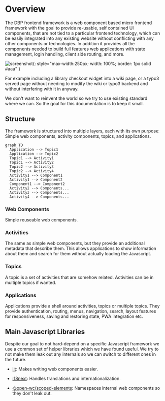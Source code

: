 # Overview

The DBP frontend framework is a web component based micro frontend framework
with the goal to provide re-usable, self contained UI components, that are not
tied to a particular frontend technology, which can be easily integrated into
any existing website without conflicting with any other components or
technologies. In addition it provides all the components needed to build full
features web applications with state management, login handling, client side
routing, and more.

![screenshot](./index.png){: style="max-width:250px; width: 100%; border: 1px solid #aaa" }

For example including a library checkout widget into a wiki page, or a typo3
served page without needing to modify the wiki or typo3 backend and without
interfering with it in anyway.

We don't want to reinvent the world so we try to use existing standard where we
can. So the goal for this documentation is to keep it small.

## Structure

The framework is structured into multiple layers, each with its own purpose: Simple web components, activity components, topics, and applications.

```mermaid
graph TD
  Application --> Topic1
  Application --> Topic2
  Topic1 --> Activity1
  Topic1 --> Activity2
  Topic2 --> Activity3
  Topic2 --> Activity4
  Activity1 --> Component1
  Activity1 --> Component2
  Component1 --> Component2
  Activity2 --> Components...
  Activity3 --> Components...
  Activity4 --> Components...
```

### Web Components

Simple reuseable web components.

### Activities

The same as simple web components, but they provide an additional metadata that
describe them. This allows applications to show information about them and
search for them without actually loading the Javascript.

### Topics

A topic is a set of activities that are somehow related. Activities can be in
multiple topics if wanted.

### Applications

Applications provide a shell around activities, topics or multiple topics. They
provide authentication, routing, menus, navigation, search, layout features for
responsiveness, saving and restoring state, PWA integration etc.

## Main Javascript Libraries

Despite our goal to not hard-depend on a specific Javascript framework we use a
common set of helper libraries which we have found useful. We try to not make
them leak out any internals so we can switch to different ones in the future.

* [lit](https://lit.dev/): Makes writing web components easier.

* [i18next](https://www.i18next.com): Handles translations and
  internationalization.

* [@open-wc/scoped-elements](https://open-wc.org/docs/development/scoped-elements):
  Namespaces internal web components so they don't leak out.